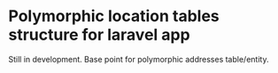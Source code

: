 # Polymorphic location tables structure for laravel app
Still in development. 
Base point for polymorphic addresses table/entity.
